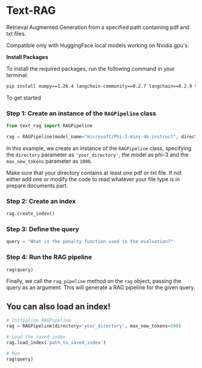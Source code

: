 # Text-RAG
Retrieval Augmented Generation from a specified path containing pdf and txt files.

Compatible only with HuggingFace local models working on Nvidia gpu's.


**Install Packages**

To install the required packages, run the following command in your terminal:
```bash
pip install numpy==1.26.4 langchain-community==0.2.7 langchain==0.2.9 transformers==4.42.4 torch==2.3.1 bitsandbytes==0.43.2
```
To get started
### Step 1: Create an instance of the `RAGPipeline` class
```python
from text_rag import RAGPipeline

rag = RAGPipeline(model_name="microsoft/Phi-3-mini-4k-instruct", directory='your_directory', max_new_tokens=1000)
```
In this example, we create an instance of the `RAGPipeline` class, specifying the `directory` parameter as `'your_directory'`, the model as phi-3 and the `max_new_tokens` parameter as `1000`.

Make sure that your directory contains at least one pdf or txt file. If not either add one or modify the code to read whatever your file type is in prepare documents part.

### Step 2: Create an index
```python
rag.create_index()
```

### Step 3: Define the query
```python
query = "What is the penalty function used in the evaluation?"
```

### Step 4: Run the RAG pipeline
```python
rag(query)
```
Finally, we call the `rag_pipeline` method on the `rag` object, passing the query as an argument. This will generate a RAG pipeline for the given query.

## You can also load an index!

```python
# Initialize RAGPipeline
rag = RAGPipeline(directory='your_directory', max_new_tokens=500)

# Load the saved index
rag.load_index('path_to_saved_index')

# Run
rag(query)
```
